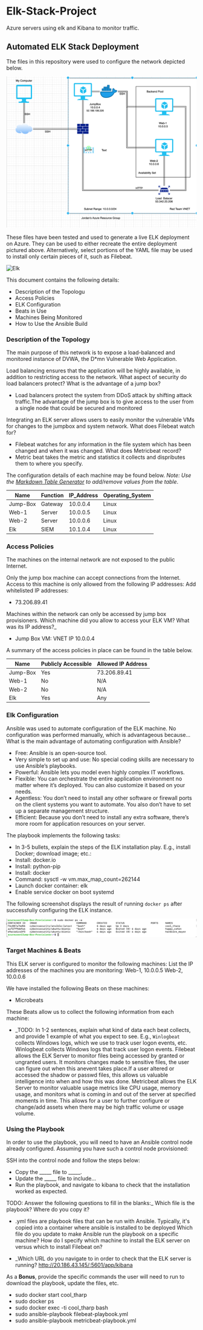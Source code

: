 # Elk-Stack-Project
Azure servers using elk and Kibana to monitor traffic.

## Automated ELK Stack Deployment

The files in this repository were used to configure the network depicted below.

![Diagram](https://github.com/jbooker2020/Elk-Stack-Project/blob/main/Diagrams/Screen%20Shot%202021-05-20%20at%2011.14.09%20PM.png)

These files have been tested and used to generate a live ELK deployment on Azure. They can be used to either recreate the entire deployment pictured above. Alternatively, select portions of the YAML file may be used to install only certain pieces of it, such as Filebeat.

![Elk](https://github.com/jbooker2020/Elk-Stack-Project/blob/main/Ansible/Elk)

This document contains the following details:
- Description of the Topologu
- Access Policies
- ELK Configuration
- Beats in Use
- Machines Being Monitored
- How to Use the Ansible Build


### Description of the Topology

The main purpose of this network is to expose a load-balanced and monitored instance of DVWA, the D*mn Vulnerable Web Application.

Load balancing ensures that the application will be highly available, in addition to restricting access to the network.
 What aspect of security do load balancers protect? What is the advantage of a jump box?
  
  - Load balancers protect the system from DDoS attack by shifting attack traffic.The advantage of the jump box is to give access to the user from a single node that                could be  secured and monitored

Integrating an ELK server allows users to easily monitor the vulnerable VMs for changes to the jumpbox and system network.
 What does Filebeat watch for?
  - Filebeat watches for any information in the file system which has been changed and when it was changed.
 What does Metricbeat record?
 - Metric beat takes the metric and statistics it collects and dispributes them to where you specify.

The configuration details of each machine may be found below.
_Note: Use the [Markdown Table Generator](http://www.tablesgenerator.com/markdown_tables) to add/remove values from the table_.

| Name     | Function | IP_Address | Operating_System |
|----------|----------|------------|------------------|
| Jump-Box | Gateway  | 10.0.0.4   |       Linux      |
| Web-1    | Server   | 10.0.0.5   |       Linux      |
| Web-2    | Server   | 10.0.0.6   |       Linux      |
| Elk      | SIEM     | 10.1.0.4   |       Linux      |

### Access Policies

The machines on the internal network are not exposed to the public Internet. 

Only the jump box machine can accept connections from the Internet. Access to this machine is only allowed from the following IP addresses:
 Add whitelisted IP addresses:
  - 73.206.89.41

Machines within the network can only be accessed by jump box provisioners.
 Which machine did you allow to access your ELK VM? What was its IP address?_
  - Jump Box VM: VNET IP 10.0.0.4

A summary of the access policies in place can be found in the table below.

| Name     | Publicly Accessible | Allowed IP Address |
|----------|---------------------|--------------------|
| Jump-Box |         Yes         |    73.206.89.41    |
| Web-1    |          No         |         N/A        |
| Web-2    |          No         |         N/A        |
| Elk      |         Yes         |         Any        |

### Elk Configuration

Ansible was used to automate configuration of the ELK machine. No configuration was performed manually, which is advantageous because...
 What is the main advantage of automating configuration with Ansible?
 - Free: Ansible is an open-source tool.
 - Very simple to set up and use: No special coding skills are necessary to use Ansible’s playbooks.
 - Powerful: Ansible lets you model even highly complex IT workflows.
 - Flexible: You can orchestrate the entire application environment no matter where it’s deployed. You can also customize it based on your needs.
 - Agentless: You don’t need to install any other software or firewall ports on the client systems you want to automate. You also don’t have to set up a separate management        structure.
 - Efficient: Because you don’t need to install any extra software, there’s more room for application resources on your server.

The playbook implements the following tasks:
- In 3-5 bullets, explain the steps of the ELK installation play. E.g., install Docker; download image; etc.:
- Install: docker.io
- Install: python-pip
- Install: docker
- Command: sysctl -w vm.max_map_count=262144
- Launch docker container: elk 
- Enable service docker on boot systemd

The following screenshot displays the result of running `docker ps` after successfully configuring the ELK instance.

![docker ps](https://github.com/jbooker2020/Elk-Stack-Project/blob/main/Ansible/Screen%20Shot%202021-05-25%20at%207.23.54%20PM.png)

### Target Machines & Beats
This ELK server is configured to monitor the following machines:
 List the IP addresses of the machines you are monitoring:
   Web-1, 10.0.0.5
   Web-2, 10.0.0.6

We have installed the following Beats on these machines:
- Microbeats

These Beats allow us to collect the following information from each machine:
- _TODO: In 1-2 sentences, explain what kind of data each beat collects, and provide 1 example of what you expect to see. E.g., `Winlogbeat` collects Windows logs, which we use to track user logon events, etc.
Winlogbeat collects Windows logs that track user logon events.
Filebeat allows the ELK Server to monitor files being accessed by granted or ungranted users. It monitors changes made to sensitive files, the user can figure out when this anevent takes place.If a user altered or accessed the shadow or passwd files, this allows us valuable intelligence into when and how this was done.
Metricbeat allows the ELK Server to monitor valuable usage metrics like CPU usage, memory usage, and monitors what is coming in and out of the server at specified moments in time. This allows for a user to further configure or change/add assets when there may be high traffic volume or usage volume.


### Using the Playbook
In order to use the playbook, you will need to have an Ansible control node already configured. Assuming you have such a control node provisioned: 

SSH into the control node and follow the steps below:
- Copy the _____ file to _____.
- Update the _____ file to include...
- Run the playbook, and navigate to kibana to check that the installation worked as expected.

TODO: Answer the following questions to fill in the blanks:_
Which file is the playbook? Where do you copy it?
 - .yml files are playbook files that can be run with Ansible. Typically, it's copied into a container where ansible is installed to be deployed
Which file do you update to make Ansible run the playbook on a specific machine? How do I specify which machine to install the ELK server on versus which to install Filebeat on?

- _Which URL do you navigate to in order to check that the ELK server is running?
     http://20.186.43.145/:5601/app/kibana
 
As a **Bonus**, provide the specific commands the user will need to run to download the playbook, update the files, etc.
- sudo docker start cool_tharp
- sudo docker ps
- sudo docker exec -ti cool_tharp bash
- sudo ansible-playbook filebeat-playbook.yml
- sudo ansible-playbook metricbeat-playbook.yml
